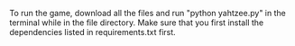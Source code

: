 To run the game, download all the files and run "python yahtzee.py" in the terminal while in the file directory. Make sure that you first install the dependencies listed in requirements.txt first.
